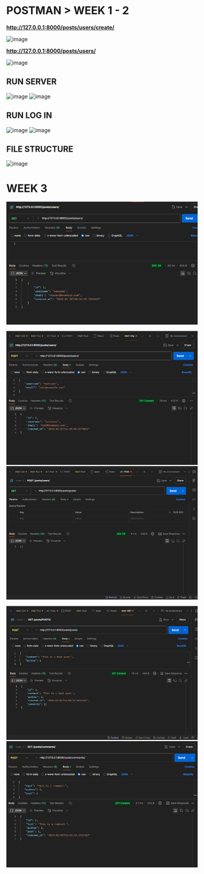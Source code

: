 # POSTMAN > WEEK 1 - 2

**http://127.0.0.1:8000/posts/users/create/**

![image](https://github.com/user-attachments/assets/16b97b08-8515-4ef5-9299-3fd847cfd9b1)

**http://127.0.0.1:8000/posts/users/**

![image](https://github.com/user-attachments/assets/8c96b934-0bdf-4af7-9927-697b05cb3022)

## RUN SERVER

![image](https://github.com/user-attachments/assets/8b86620b-028a-4c90-a0a9-23bd81d0f853)
![image](https://github.com/user-attachments/assets/580d75b3-fc33-4dba-a0da-b7b493c4d418)

## RUN LOG IN 

![image](https://github.com/user-attachments/assets/078c9996-d173-458e-b1ca-de213b4ce9f7)
![image](https://github.com/user-attachments/assets/2db960c0-1cbc-4e51-a899-288e68bf69c5)

## FILE STRUCTURE

![image](https://github.com/user-attachments/assets/c29a4e98-29f1-45fe-a31c-1a0c8e431c0a)

# WEEK 3

![alt text](image.png)

![alt text](image-1.png)
![alt text](image-2.png)

![alt text](image-3.png)
![alt text](image-4.png)










